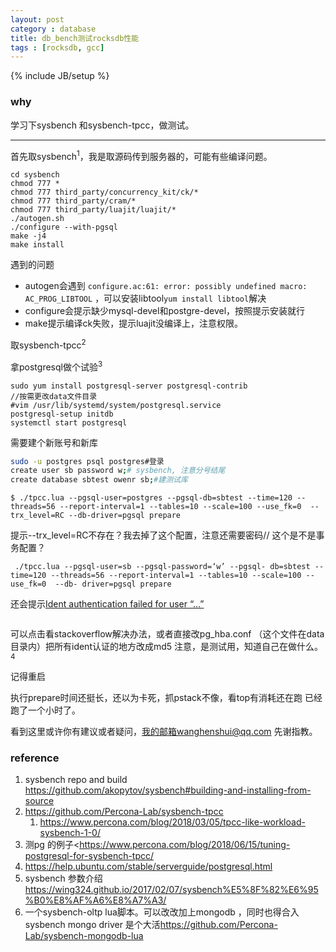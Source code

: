 ```yaml
---
layout: post
category : database
title: db_bench测试rocksdb性能
tags : [rocksdb, gcc]
---
```

{% include JB/setup %}

### why 

学习下sysbench 和sysbench-tpcc，做测试。

---

首先取sysbench<sup>1</sup>，我是取源码传到服务器的，可能有些编译问题。

 ```
cd sysbench
chmod 777 *
chmod 777 third_party/concurrency_kit/ck/*
chmod 777 third_party/cram/*
chmod 777 third_party/luajit/luajit/*
./autogen.sh    
./configure --with-pgsql
make -j4
make install
 ```

遇到的问题

- autogen会遇到 `configure.ac:61: error: possibly undefined macro: AC_PROG_LIBTOOL` ，可以安装libtool`yum install libtool`解决
- configure会提示缺少mysql-devel和postgre-devel，按照提示安装就行
- make提示编译ck失败，提示luajit没编译上，注意权限。

取sysbench-tpcc<sup>2</sup>

拿postgresql做个试验<sup>3</sup>

```shell
sudo yum install postgresql-server postgresql-contrib
//按需更改data文件目录
#vim /usr/lib/systemd/system/postgresql.service
postgresql-setup initdb
systemctl start postgresql
```

需要建个新账号和新库 

 ```bash
sudo -u postgres psql postgres#登录
create user sb password w;# sysbench, 注意分号结尾
create database sbtest owenr sb;#建测试库
 ```



```shell
$ ./tpcc.lua --pgsql-user=postgres --pgsql-db=sbtest --time=120 --threads=56 --report-interval=1 --tables=10 --scale=100 --use_fk=0  --trx_level=RC --db-driver=pgsql prepare
```

提示--trx_level=RC不存在？我去掉了这个配置，注意还需要密码// 这个是不是事务配置？

```shell
 ./tpcc.lua --pgsql-user=sb --pgsql-password=‘w’ --pgsql- db=sbtest --time=120 --threads=56 --report-interval=1 --tables=10 --scale=100 --use_fk=0  --db- driver=pgsql prepare
```

还会提示[Ident authentication failed for user “…”](https://serverfault.com/questions/406606/postgres-error-message-fatal-ident-authentication-failed-for-user) 

```

```

可以点击看stackoverflow解决办法，或者直接改pg_hba.conf （这个文件在data目录内）把所有ident认证的地方改成md5 注意，是测试用，知道自己在做什么。<sup>4</sup>

记得重启

执行prepare时间还挺长，还以为卡死，抓pstack不像，看top有消耗还在跑 已经跑了一个小时了。





看到这里或许你有建议或者疑问，我的邮箱wanghenshui@qq.com 先谢指教。

### reference

1. sysbench repo and build https://github.com/akopytov/sysbench#building-and-installing-from-source
2. <https://github.com/Percona-Lab/sysbench-tpcc>
   1. <https://www.percona.com/blog/2018/03/05/tpcc-like-workload-sysbench-1-0/>
3. 测pg 的例子<https://www.percona.com/blog/2018/06/15/tuning-postgresql-for-sysbench-tpcc/
4. <https://help.ubuntu.com/stable/serverguide/postgresql.html>
5. sysbench 参数介绍 <https://wing324.github.io/2017/02/07/sysbench%E5%8F%82%E6%95%B0%E8%AF%A6%E8%A7%A3/>
6. 一个sysbench-oltp lua脚本。可以改改加上mongodb ，同时也得合入 sysbench mongo driver 是个大活<https://github.com/Percona-Lab/sysbench-mongodb-lua>
